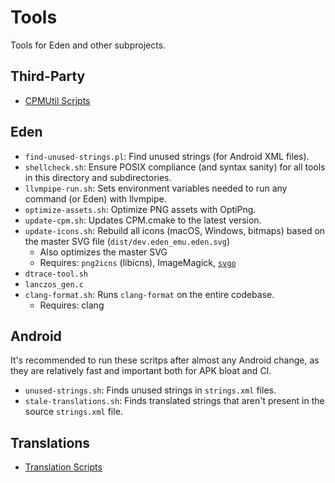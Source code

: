 # Tools

Tools for Eden and other subprojects.

## Third-Party

- [CPMUtil Scripts](./cpm)

## Eden

- `find-unused-strings.pl`: Find unused strings (for Android XML files).
- `shellcheck.sh`: Ensure POSIX compliance (and syntax sanity) for all tools in this directory and subdirectories.
- `llvmpipe-run.sh`: Sets environment variables needed to run any command (or Eden) with llvmpipe.
- `optimize-assets.sh`: Optimize PNG assets with OptiPng.
- `update-cpm.sh`: Updates CPM.cmake to the latest version.
- `update-icons.sh`: Rebuild all icons (macOS, Windows, bitmaps) based on the master SVG file (`dist/dev.eden_emu.eden.svg`)
    * Also optimizes the master SVG
    * Requires: `png2icns` (libicns), ImageMagick, [`svgo`](https://github.com/svg/svgo)
- `dtrace-tool.sh`
- `lanczos_gen.c`
- `clang-format.sh`: Runs `clang-format` on the entire codebase.
    * Requires: clang

## Android
It's recommended to run these scritps after almost any Android change, as they are relatively fast and important both for APK bloat and CI.

- `unused-strings.sh`: Finds unused strings in `strings.xml` files.
- `stale-translations.sh`: Finds translated strings that aren't present in the source `strings.xml` file.

## Translations

- [Translation Scripts](./translations)